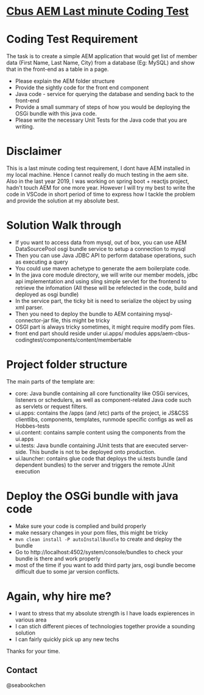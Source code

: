 # [Cbus AEM Last minute Coding Test](https://www.cbussuper.com.au/)

# Coding Test Requirement
The task is to create a simple AEM application that would get list of member data (First Name, Last Name, City) from a database (Eg: MySQL) and show that in the front-end as a table in a page.

- Please explain the AEM folder structure
- Provide the sightly code for the front end component
- Java code - service for querying the database and sending back to the front-end
- Provide a small summary of steps of how you would be deploying the OSGi bundle with this java code.
- Please write the necessary Unit Tests for the Java code that you are writing.

# Disclaimer
This is a last minute coding test requirement, I dont have AEM installed in my local machine. Hence I cannot really do much testing in the aem site. 
Also in the last year 2019, I was working on spring boot + reactjs project, hadn't touch AEM for one more year.
However I will try my best to write the code in VSCode in short period of time to express how I tackle the problem and provide the solution at my absolute best.

# Solution Walk through
 - If you want to access data from mysql, out of box, you can use AEM DataSourcePool osgi bundle service to setup a connection to mysql
 - Then you can use Java JDBC API to perform database operations, such as executing a query
 - You could use maven achetype to generate the aem boilerplate code.
 - In the java core module directory, we will write our member models, jdbc api implementation and using sling simple servlet for the frontend to retrieve the infomation (All these will be refelected in the code, build and deployed as osgi bundle)
 - In the service part, the ticky bit is need to serialize the object by using xml parser. 
 - Then you need to deploy the bundle to AEM containing mysql-connector-jar file, this might be tricky
 - OSGI part is always tricky sometimes, it might require modify pom files.
 - front end part should reside under ui.apps/ modules apps/aem-cbus-codingtest/components/content/membertable


# Project folder structure 

The main parts of the template are:

* core: Java bundle containing all core functionality like OSGi services, listeners or schedulers, as well as component-related Java code such as servlets or request filters.
* ui.apps: contains the /apps (and /etc) parts of the project, ie JS&CSS clientlibs, components, templates, runmode specific configs as well as Hobbes-tests
* ui.content: contains sample content using the components from the ui.apps
* ui.tests: Java bundle containing JUnit tests that are executed server-side. This bundle is not to be deployed onto production.
* ui.launcher: contains glue code that deploys the ui.tests bundle (and dependent bundles) to the server and triggers the remote JUnit execution

# Deploy the OSGi bundle with java code
- Make sure your code is complied and build properly
- make nessary changes in your pom files, this might be tricky
- `mvn clean install -P autoInstallBundle` to create and deploy the bundle
- Go to http://localhost:4502/system/console/bundles to check your bundle is there and work properly
- most of the time if you want to add third party jars, osgi bundle become difficult due to some jar version conflicts.

# Again, why hire me? 
- I want to stress that my absolute strength is I have loads expierences in various area
- I can stich different pieces of technologies together provide a sounding solution
- I can fairly quickly pick up any new techs


Thanks for your time.


## Contact
@seabookchen